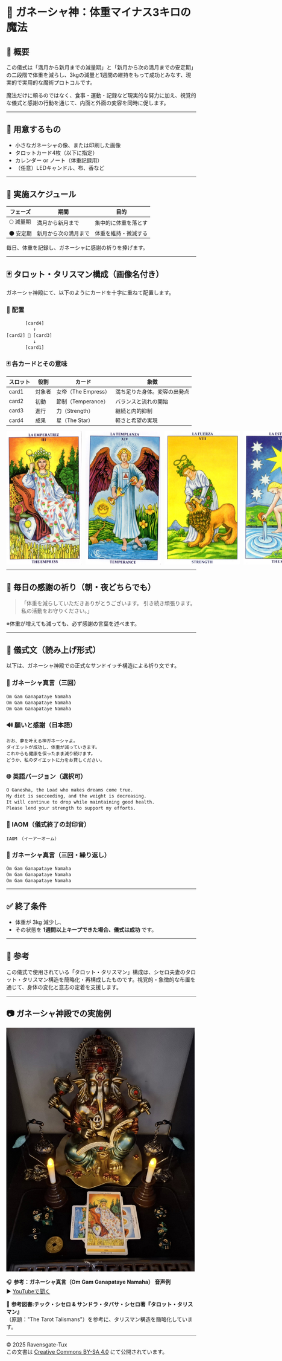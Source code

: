 # 🐘 ガネーシャ神：体重マイナス3キロの魔法

## 🌟 概要
この儀式は「満月から新月までの減量期」と「新月から次の満月までの安定期」の二段階で体重を減らし、3kgの減量と1週間の維持をもって成功とみなす、現実的で実用的な魔術プロトコルです。

魔法だけに頼るのではなく、食事・運動・記録など現実的な努力に加え、視覚的な儀式と感謝の行動を通じて、内面と外面の変容を同時に促します。

---

## 🧰 用意するもの
- 小さなガネーシャの像、または印刷した画像
- タロットカード4枚（以下に指定）
- カレンダー or ノート（体重記録用）
- （任意）LEDキャンドル、布、香など

---

## 📆 実施スケジュール
| フェーズ | 期間 | 目的 |
|----------|------|------|
| 🌕 減量期 | 満月から新月まで | 集中的に体重を落とす |
| 🌑 安定期 | 新月から次の満月まで | 体重を維持・微減する |

毎日、体重を記録し、ガネーシャに感謝の祈りを捧げます。

---

## 🃏 タロット・タリスマン構成（画像名付き）
ガネーシャ神殿にて、以下のようにカードを十字に重ねて配置します。

### 🔲 配置
```
       [card4]
          ↑
[card2] 🐘 [card3]
          ↓
       [card1]
```

### 🃏 各カードとその意味
| スロット | 役割 | カード | 象徴 |
|------|------|--------|------|
| card1 | 対象者 | 女帝（The Empress） | 満ち足りた身体。変容の出発点 |
| card2 | 初動   | 節制（Temperance） | バランスと流れの開始 |
| card3 | 進行   | 力（Strength） | 継続と内的抑制 |
| card4 | 成果   | 星（The Star） | 軽さと希望の実現 |

<div style="display: flex; gap: 10px;">
  <img src="card_0001.jpg" width="200">
  <img src="card_0002.jpg" width="200">
  <img src="card_0003.jpg" width="200">
  <img src="card_0004.jpg" width="200">
</div>

---

## 🙏 毎日の感謝の祈り（朝・夜どちらでも）
> 「体重を減らしていただきありがとうございます。
> 引き続き頑張ります。
> 私の活動をお守りください。」

※体重が増えても減っても、必ず感謝の言葉を述べます。

---

## 🌊 儀式文（読み上げ形式）
以下は、ガネーシャ神殿での正式なサンドイッチ構造による祈り文です。

### 🎵 ガネーシャ真言（三回）
```
Om Gam Ganapataye Namaha
Om Gam Ganapataye Namaha
Om Gam Ganapataye Namaha
```

### 🔊 願いと感謝（日本語）
```
おお、夢を叶える神ガネーシャよ。
ダイエットが成功し、体重が減っていきます。
これからも健康を保ったまま減り続けます。
どうか、私のダイエットに力をお貸しください。
```

### 🌐 英語バージョン（選択可）
```
O Ganesha, the Load who makes dreams come true.
My diet is succeeding, and the weight is decreasing.
It will continue to drop while maintaining good health.
Please lend your strength to support my efforts.
```

### 🎵 IAOM（儀式終了の封印音）
```
IAOM　（イーアーオーム）
```

### 🎵 ガネーシャ真言（三回・繰り返し）
```
Om Gam Ganapataye Namaha
Om Gam Ganapataye Namaha
Om Gam Ganapataye Namaha
```

---

## ✅ 終了条件
- 体重が 3kg 減少し、
- その状態を **1週間以上キープできた場合、儀式は成功** です。

---

## 📜 参考
この儀式で使用されている「タロット・タリスマン」構成は、シセロ夫妻のタロット・タリスマン構造を簡略化・再構成したものです。視覚的・象徴的な布置を通じて、身体の変化と意志の定着を支援します。

---

## 📷 ガネーシャ神殿での実施例

<img src="ganesha-diet.jpg" width="500">

🎧 **参考：ガネーシャ真言（Om Gam Ganapataye Namaha） 音声例**  
▶️ [YouTubeで聞く](https://www.youtube.com/watch?v=e4GljJzSiAQ)  

📙 **参考図書:チック・シセロ & サンドラ・タバサ・シセロ著『タロット・タリスマン』**  
（原題："The Tarot Talismans"）を参考に、タリスマン構造を簡略化しています。

---

© 2025 Ravensgate-Tux  
この文書は [Creative Commons BY-SA 4.0](https://creativecommons.org/licenses/by-sa/4.0/deed.ja) にて公開されています。
